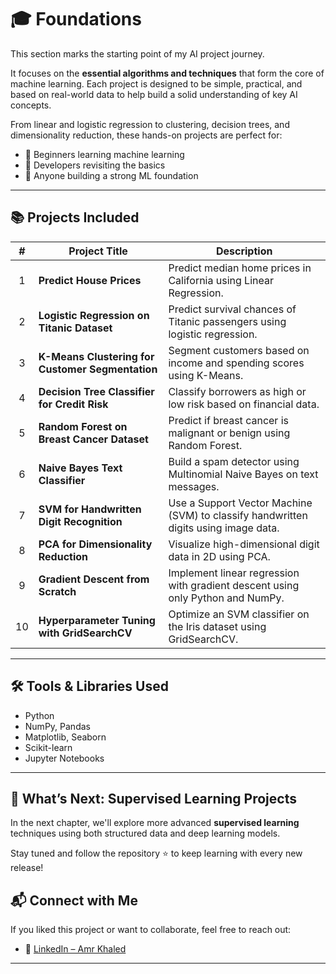 # 🎓 Foundations

This section marks the starting point of my AI project journey.

It focuses on the **essential algorithms and techniques** that form the core of machine learning. Each project is designed to be simple, practical, and based on real-world data to help build a solid understanding of key AI concepts.

From linear and logistic regression to clustering, decision trees, and dimensionality reduction, these hands-on projects are perfect for:

- 📘 Beginners learning machine learning  
- 🔁 Developers revisiting the basics  
- 🚀 Anyone building a strong ML foundation

---

## 📚 Projects Included


| #  | Project Title                                | Description |
|:--:|----------------------------------------------|-------------|
| 1  | **Predict House Prices**                     | Predict median home prices in California using Linear Regression. |
| 2  | **Logistic Regression on Titanic Dataset**   | Predict survival chances of Titanic passengers using logistic regression. |
| 3  | **K-Means Clustering for Customer Segmentation** | Segment customers based on income and spending scores using K-Means. |
| 4  | **Decision Tree Classifier for Credit Risk** | Classify borrowers as high or low risk based on financial data. |
| 5  | **Random Forest on Breast Cancer Dataset**   | Predict if breast cancer is malignant or benign using Random Forest. |
| 6  | **Naive Bayes Text Classifier**              | Build a spam detector using Multinomial Naive Bayes on text messages. |
| 7  | **SVM for Handwritten Digit Recognition**    | Use a Support Vector Machine (SVM) to classify handwritten digits using image data. |
| 8  | **PCA for Dimensionality Reduction**         | Visualize high-dimensional digit data in 2D using PCA. |
| 9  | **Gradient Descent from Scratch**            | Implement linear regression with gradient descent using only Python and NumPy. |
| 10 | **Hyperparameter Tuning with GridSearchCV**  | Optimize an SVM classifier on the Iris dataset using GridSearchCV. |


---

## 🛠 Tools & Libraries Used

- Python  
- NumPy, Pandas  
- Matplotlib, Seaborn  
- Scikit-learn  
- Jupyter Notebooks  

---

## 🔮 What’s Next: Supervised Learning Projects

In the next chapter, we'll explore more advanced **supervised learning** techniques using both structured data and deep learning models.

Stay tuned and follow the repository ⭐ to keep learning with every new release!

## 📬 Connect with Me

If you liked this project or want to collaborate, feel free to reach out:

- 💼 [LinkedIn – Amr Khaled](https://www.linkedin.com/in/amr-khaleddd/)

---
